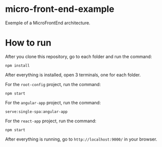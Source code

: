 # micro-front-end-example
Exemple of a MicroFrontEnd architecture.

# How to run

After you clone this repository, go to each folder and run the command:

```
npm install
```

After everything is installed, open 3 terminals, one for each folder.

For the ```root-config``` project, run the command:

```
npm start
```

For the ```angular-app``` project, run the command:

```
serve:single-spa:angular-app
```

For the ```react-app``` project, run the command:

```
npm start
```

After everything is running, go to ```http://localhost:9000/``` in your browser.